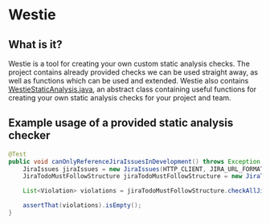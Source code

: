 # Westie

## What is it?

Westie is a tool for creating your own custom static analysis checks.
The project contains already provided checks we can be used straight away, as well as functions which can be used and extended.
Westie also contains [WestieStaticAnalysis.java](src/main/java/io/github/tjheslin1/westie/WestieStaticAnalysis.java), an
abstract class containing useful functions for creating your own static analysis checks for your project and team.

## Example usage of a provided static analysis checker

```java
@Test
public void canOnlyReferenceJiraIssuesInDevelopment() throws Exception {
    JiraIssues jiraIssues = new JiraIssues(HTTP_CLIENT, JIRA_URL_FORMAT, JIRA_USERNAME, JIRA_PASSWORD, singletonList("Development"));
    JiraTodoMustFollowStructure jiraTodoMustFollowStructure = new JiraTodoMustFollowStructure(jiraIssues, "JIRA-[0-9]{3}", emptyList());

    List<Violation> violations = jiraTodoMustFollowStructure.checkAllJiraTodosAreInAllowedStatuses(BASE_PACKAGE);

    assertThat(violations).isEmpty();
}
```

